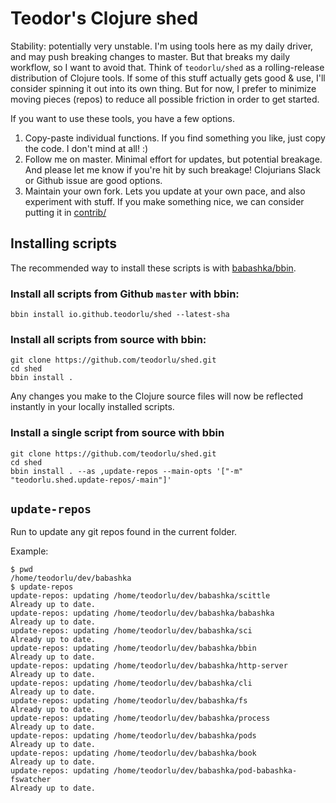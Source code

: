 # Teodor's Clojure shed

Stability: potentially very unstable.
I'm using tools here as my daily driver, and may push breaking changes to master.
But that breaks my daily workflow, so I want to avoid that.
Think of `teodorlu/shed` as a rolling-release distribution of Clojure tools.
If some of this stuff actually gets good & use, I'll consider spinning it out into its own thing.
But for now, I prefer to minimize moving pieces (repos) to reduce all possible friction in order to get started.

If you want to use these tools, you have a few options.

1. Copy-paste individual functions.
   If you find something you like, just copy the code.
   I don't mind at all! :)
2. Follow me on master.
   Minimal effort for updates, but potential breakage.
   And please let me know if you're hit by such breakage!
   Clojurians Slack or Github issue are good options.
3. Maintain your own fork.
   Lets you update at your own pace, and also experiment with stuff.
   If you make something nice, we can consider putting it in [contrib/]

[contrib/]: ./contrib/

## Installing scripts

The recommended way to install these scripts is with [babashka/bbin][babashka-bbin].

[babashka-bbin]: https://github.com/babashka/bbin
   
### Install all scripts from Github `master` with bbin:

    bbin install io.github.teodorlu/shed --latest-sha

### Install all scripts from source with bbin:

    git clone https://github.com/teodorlu/shed.git
    cd shed
    bbin install .

Any changes you make to the Clojure source files will now be reflected instantly in your locally installed scripts.

### Install a single script from source with bbin

    git clone https://github.com/teodorlu/shed.git
    cd shed
    bbin install . --as ,update-repos --main-opts '["-m" "teodorlu.shed.update-repos/-main"]'

## `update-repos`

Run to update any git repos found in the current folder.

Example:

    $ pwd
    /home/teodorlu/dev/babashka
    $ update-repos
    update-repos: updating /home/teodorlu/dev/babashka/scittle
    Already up to date.
    update-repos: updating /home/teodorlu/dev/babashka/babashka
    Already up to date.
    update-repos: updating /home/teodorlu/dev/babashka/sci
    Already up to date.
    update-repos: updating /home/teodorlu/dev/babashka/bbin
    Already up to date.
    update-repos: updating /home/teodorlu/dev/babashka/http-server
    Already up to date.
    update-repos: updating /home/teodorlu/dev/babashka/cli
    Already up to date.
    update-repos: updating /home/teodorlu/dev/babashka/fs
    Already up to date.
    update-repos: updating /home/teodorlu/dev/babashka/process
    Already up to date.
    update-repos: updating /home/teodorlu/dev/babashka/pods
    Already up to date.
    update-repos: updating /home/teodorlu/dev/babashka/book
    Already up to date.
    update-repos: updating /home/teodorlu/dev/babashka/pod-babashka-fswatcher
    Already up to date.
